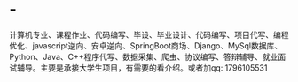# -
计算机专业、课程作业、代码编写、毕设、毕业设计、代码编写、项目代写、编程优化、javascript逆向、安卓逆向、SpringBoot商场、Django、MySql数据库、Python、Java、C++程序代写、数据采集、爬虫、协议编写、答辩辅导、就业面试辅导。主要是承接大学生项目，有需要的看介绍。或者加qq: 1796105531
